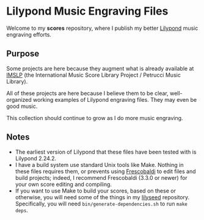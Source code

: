# Lilypond Music Engraving Files

Welcome to my **scores** repository, where I publish my better
[Lilypond](https://lilypond.org/doc/v2.24/Documentation/web/index) music
engraving efforts.

## Purpose

Some projects are here because they augment what is already available at
[IMSLP](https://imslp.org/wiki/Main_Page)
(the International Music Score Library Project / Petrucci Music Library).

All of these projects are here because I believe them to be clear, well-organized
working examples of Lilypond engraving files. They may even
be good music.

This collection should continue to grow as I do more music engraving.

## Notes

- The earliest version of Lilypond that these files have been tested with
is Lilypond 2.24.2.
- I have a build system use standard Unix tools like Make. Nothing in these
  files requires them, or prevents using
  [Frescobaldi](https://www.frescobaldi.org/) to edit files and build
  projects; indeed, I recommend Frescobaldi (3.3.0 or newer) for your own
  score editing and compiling.
- If you want to use Make to build your scores, based on these or otherwise,
  you will need some of the things in my
  [lilyseed](https://github.com/mredivo/lilyseed) repository.
  Specifically, you will need `bin/generate-dependencies.sh` to run `make deps`.

